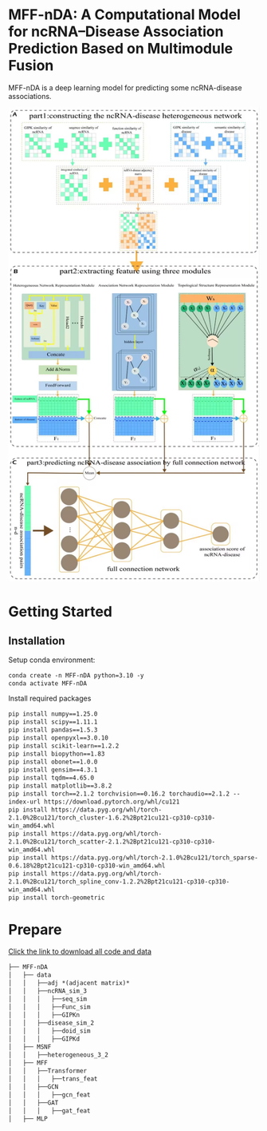 # MFF-nDA: A Computational Model for ncRNA–Disease Association Prediction Based on Multimodule Fusion

MFF-nDA is a deep learning model for predicting some ncRNA-disease associations.

![Alt text](figure/flowchart.jpg?raw=true "MFF-nDA pipeline")

# Getting Started

## Installation

Setup conda environment:
```
conda create -n MFF-nDA python=3.10 -y
conda activate MFF-nDA
```

Install required packages
```
pip install numpy==1.25.0
pip install scipy==1.11.1
pip install pandas==1.5.3
pip install openpyxl==3.0.10
pip install scikit-learn==1.2.2
pip install biopython==1.83
pip install obonet==1.0.0
pip install gensim==4.3.1
pip install tqdm==4.65.0
pip install matplotlib==3.8.2
pip install torch==2.1.2 torchvision==0.16.2 torchaudio==2.1.2 --index-url https://download.pytorch.org/whl/cu121
pip install https://data.pyg.org/whl/torch-2.1.0%2Bcu121/torch_cluster-1.6.2%2Bpt21cu121-cp310-cp310-win_amd64.whl
pip install https://data.pyg.org/whl/torch-2.1.0%2Bcu121/torch_scatter-2.1.2%2Bpt21cu121-cp310-cp310-win_amd64.whl
pip install https://data.pyg.org/whl/torch-2.1.0%2Bcu121/torch_sparse-0.6.18%2Bpt21cu121-cp310-cp310-win_amd64.whl
pip install https://data.pyg.org/whl/torch-2.1.0%2Bcu121/torch_spline_conv-1.2.2%2Bpt21cu121-cp310-cp310-win_amd64.whl
pip install torch-geometric
```

# Prepare

[Click the link to download all code and data](https://1drv.ms/f/c/9f80329bc8ba4280/EvM7tdJ9-KREsyrqcpm-vWgBPhddPQ4Ss1NoiKLUjjeqkg?e=T0eegm)

```
├── MFF-nDA
│   ├── data
│   │   ├──adj *(adjacent matrix)*
│   │   ├──ncRNA_sim_3
│   │   │   ├──seq_sim
│   │   │   ├──Func_sim
│   │   │   ├──GIPKn
│   │   ├──disease_sim_2
│   │   │   ├──doid_sim
│   │   │   ├──GIPKd
│   ├── MSNF
│   │   ├──heterogeneous_3_2
│   ├── MFF
│   │   ├──Transformer
│   │   │   ├──trans_feat
│   │   ├──GCN
│   │   │   ├──gcn_feat
│   │   ├──GAT
│   │   │   ├──gat_feat
│   ├── MLP
```

